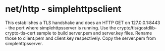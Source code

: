 # net/http - simplehttpsclient

This establishes a TLS handshake and does an HTTP GET on 127.0.0.1:8443 - the port where simplehttpsserver is running. Use the crypto/tls/gostdlib-crypto-tls-cert sample to build server.pem and server.key files. Rename those to client.pem and client.key respectively. Copy the server.pem from simplehttpsserver.
